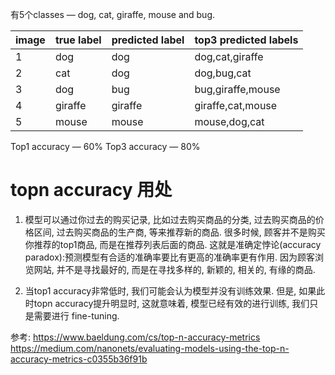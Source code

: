 有5个classes — dog, cat, giraffe, mouse and bug.


image|true label|predicted label|top3 predicted labels
--|--|--|--
1|dog|dog|dog,cat,giraffe
2|cat|dog|dog,bug,cat
3|dog|bug|bug,giraffe,mouse
4|giraffe|giraffe|giraffe,cat,mouse
5|mouse|mouse|mouse,dog,cat

Top1 accuracy — 60%
Top3 accuracy — 80%


# topn accuracy 用处

1. 模型可以通过你过去的购买记录, 比如过去购买商品的分类, 过去购买商品的价格区间, 过去购买商品的生产商, 等来推荐新的商品. 很多时候, 顾客并不是购买你推荐的top1商品, 而是在推荐列表后面的商品. 这就是准确定悖论(accuracy paradox):预测模型有合适的准确率要比有更高的准确率更有作用. 因为顾客浏览网站, 并不是寻找最好的, 而是在寻找多样的, 新颖的, 相关的, 有缘的商品.

2. 当top1 accuracy非常低时, 我们可能会认为模型并没有训练效果. 但是, 如果此时topn accuracy提升明显时, 这就意味着, 模型已经有效的进行训练, 我们只是需要进行 fine-tuning.

参考:
https://www.baeldung.com/cs/top-n-accuracy-metrics
https://medium.com/nanonets/evaluating-models-using-the-top-n-accuracy-metrics-c0355b36f91b